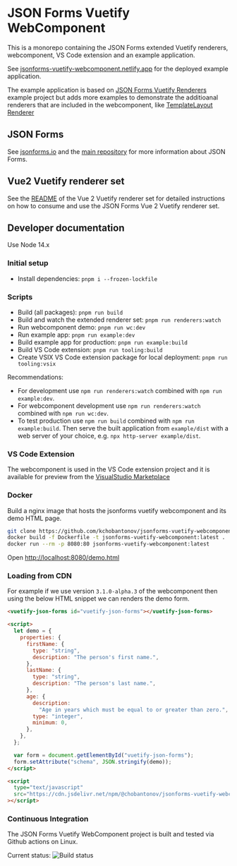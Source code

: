 # JSON Forms Vuetify WebComponent

This is a monorepo containing the JSON Forms extended Vuetify renderers, webcomponent, VS Code extension and an example application.

See [jsonforms-vuetify-webcomponent.netlify.app](https://jsonforms-vuetify-webcomponent.netlify.app) for the deployed example application.

The example application is based on [JSON Forms Vuetify Renderers](https://github.com/eclipsesource/jsonforms-vuetify-renderers) example project but adds more examples to demonstrate the additioanal renderers that are included in the webcomponent, like [TemplateLayout Renderer](https://jsonforms-vuetify-webcomponent.netlify.app/#/example/template-layout)

## JSON Forms

See [jsonforms.io](https://jsonforms.io/) and the [main repository](https://github.com/eclipsesource/jsonforms) for more information about JSON Forms.

## Vue2 Vuetify renderer set

See the [README](https://github.com/eclipsesource/jsonforms-vuetify-renderers/blob/main/vue2-vuetify/README.md) of the Vue 2 Vuetify renderer set for detailed instructions on how to consume and use the JSON Forms Vue 2 Vuetify renderer set.

## Developer documentation

Use Node 14.x

### Initial setup

- Install dependencies: `pnpm i --frozen-lockfile`

### Scripts

- Build (all packages): `pnpm run build`
- Build and watch the extended renderer set: `pnpm run renderers:watch`
- Run webcomponent demo: `pnpm run wc:dev`
- Run example app: `pnpm run example:dev`
- Build example app for production: `pnpm run example:build`
- Build VS Code extension: `pnpm run tooling:build`
- Create VSIX VS Code extension package for local deployment: `pnpm run tooling:vsix`

Recommendations:

- For development use `npm run renderers:watch` combined with `npm run example:dev`.
- For webcomponent development use `npm run renderers:watch` combined with `npm run wc:dev`.
- To test production use `npm run build` combined with `npm run example:build`.
  Then serve the built application from `example/dist` with a web server of your choice, e.g. `npx http-server example/dist`.

### VS Code Extension

The webcomponent is used in the VS Code extension project and it is available for preview from the [VisualStudio Marketplace](https://marketplace.visualstudio.com/items?itemName=kchobantonov.jsonforms-vuetify-tooling)

### Docker

Build a nginx image that hosts the jsonforms vuetify webcomponent and its demo HTML page.

```bash
git clone https://github.com/kchobantonov/jsonforms-vuetify-webcomponent.git
docker build -f Dockerfile -t jsonforms-vuetify-webcomponent:latest .
docker run --rm -p 8080:80 jsonforms-vuetify-webcomponent:latest
```

Open <http://localhost:8080/demo.html>

### Loading from CDN

For example if we use version `3.1.0-alpha.3` of the webcomponent then using the below HTML snippet we can renders the demo form.

```html
<vuetify-json-forms id="vuetify-json-forms"></vuetify-json-forms>

<script>
  let demo = {
    properties: {
      firstName: {
        type: "string",
        description: "The person's first name.",
      },
      lastName: {
        type: "string",
        description: "The person's last name.",
      },
      age: {
        description:
          "Age in years which must be equal to or greater than zero.",
        type: "integer",
        minimum: 0,
      },
    },
  };

  var form = document.getElementById("vuetify-json-forms");
  form.setAttribute("schema", JSON.stringify(demo));
</script>

<script
  type="text/javascript"
  src="https://cdn.jsdelivr.net/npm/@chobantonov/jsonforms-vuetify-webcomponent@3.1.0-alpha.3/dist/vuetify-json-forms.min.js"
></script>
```

### Continuous Integration

The JSON Forms Vuetify WebComponent project is built and tested via Github actions on Linux.

Current status: ![Build status](https://github.com/kchobantonov/jsonforms-vuetify-webcomponent/actions/workflows/ci.yml/badge.svg?branch=master)
